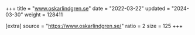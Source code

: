 +++
title = "www.oskarlindgren.se"
date = "2022-03-22"
updated = "2024-03-30"
weight = 128411

[extra]
source = "https://www.oskarlindgren.se/"
ratio = 2
size = 125
+++
